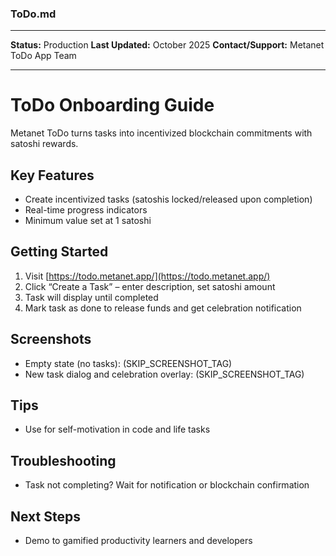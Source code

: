 







### ToDo.md

***
**Status:** Production
**Last Updated:** October 2025
**Contact/Support:** Metanet ToDo App Team

***
# ToDo Onboarding Guide

Metanet ToDo turns tasks into incentivized blockchain commitments with satoshi rewards.

## Key Features
- Create incentivized tasks (satoshis locked/released upon completion)
- Real-time progress indicators
- Minimum value set at 1 satoshi

## Getting Started

1. Visit [https://todo.metanet.app/](https://todo.metanet.app/)
2. Click “Create a Task” – enter description, set satoshi amount
3. Task will display until completed
4. Mark task as done to release funds and get celebration notification

## Screenshots
- Empty state (no tasks): (SKIP_SCREENSHOT_TAG)
- New task dialog and celebration overlay: (SKIP_SCREENSHOT_TAG)

## Tips
- Use for self-motivation in code and life tasks

## Troubleshooting
- Task not completing? Wait for notification or blockchain confirmation

## Next Steps
- Demo to gamified productivity learners and developers

